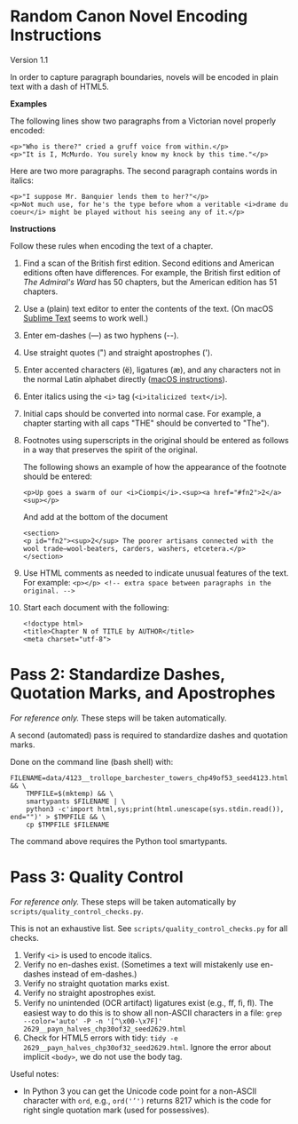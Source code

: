 Random Canon Novel Encoding Instructions
========================================

Version 1.1

In order to capture paragraph boundaries, novels will be encoded in plain text with a dash of HTML5.

**Examples**

The following lines show two paragraphs from a Victorian novel properly encoded:

```
<p>"Who is there?" cried a gruff voice from within.</p>
<p>"It is I, McMurdo. You surely know my knock by this time."</p>
```

Here are two more paragraphs. The second paragraph contains words in italics:

```
<p>"I suppose Mr. Banquier lends them to her?"</p>
<p>Not much use, for he's the type before whom a veritable <i>drame du coeur</i> might be played without his seeing any of it.</p>
```

**Instructions**

Follow these rules when encoding the text of a chapter.

1. Find a scan of the British first edition. Second editions and American editions often have differences. For example, the British first edition of *The Admiral's Ward* has 50 chapters, but the American edition has 51 chapters.
1. Use a (plain) text editor to enter the contents of the text. (On macOS [Sublime Text](https://www.sublimetext.com/) seems to work well.)
1. Enter em-dashes (—) as two hyphens (--).
1. Use straight quotes (") and straight apostrophes (').
1. Enter accented characters (ë), ligatures (æ), and any characters not in the normal Latin alphabet directly ([macOS instructions](https://support.apple.com/en-us/HT201586)).
1. Enter italics using the ``<i>`` tag (``<i>italicized text</i>``).
1. Initial caps should be converted into normal case. For example, a chapter starting with all caps "THE" should be converted to "The").
1. Footnotes using superscripts in the original should be entered as follows in a way that preserves the spirit of the original.

    The following shows an example of how the appearance of the footnote should be entered:

    ```
    <p>Up goes a swarm of our <i>Ciompi</i>.<sup><a href="#fn2">2</a><sup></p>
    ```

    And add at the bottom of the document

    ```
    <section>
    <p id="fn2"><sup>2</sup> The poorer artisans connected with the wool trade—wool-beaters, carders, washers, etcetera.</p>
    </section>
    ```
1. Use HTML comments as needed to indicate unusual features of the text. For example: ``<p></p> <!-- extra space between paragraphs in the original. -->``
1. Start each document with the following:
    ```
    <!doctype html>
    <title>Chapter N of TITLE by AUTHOR</title>
    <meta charset="utf-8">
    ```

Pass 2: Standardize Dashes, Quotation Marks, and Apostrophes
============================================================

*For reference only.* These steps will be taken automatically.

A second (automated) pass is required to standardize dashes and quotation marks.

Done on the command line (bash shell) with:

```
FILENAME=data/4123__trollope_barchester_towers_chp49of53_seed4123.html && \
    TMPFILE=$(mktemp) && \
    smartypants $FILENAME | \
    python3 -c'import html,sys;print(html.unescape(sys.stdin.read()), end="")' > $TMPFILE && \
    cp $TMPFILE $FILENAME
```

The command above requires the Python tool smartypants.


Pass 3: Quality Control
=======================

*For reference only.* These steps will be taken automatically by ``scripts/quality_control_checks.py``.

This is not an exhaustive list. See ``scripts/quality_control_checks.py`` for all checks.

1. Verify ``<i>`` is used to encode italics.
1. Verify no en-dashes exist. (Sometimes a text will mistakenly use en-dashes instead of em-dashes.)
1. Verify no straight quotation marks exist.
1. Verify no straight apostrophes exist.
1. Verify no unintended (OCR artifact) ligatures exist (e.g., ﬀ, ﬁ, ﬂ). The easiest way to do this is to show all non-ASCII characters in a file: ``grep --color='auto' -P -n '[^\x00-\x7F]' 2629__payn_halves_chp30of32_seed2629.html``
1. Check for HTML5 errors with tidy: ``tidy -e 2629__payn_halves_chp30of32_seed2629.html``. Ignore the error about implicit ``<body>``, we do not use the body tag.

Useful notes:

- In Python 3 you can get the Unicode code point for a non-ASCII character with ``ord``, e.g., ``ord('’')`` returns 8217 which is the code for right single quotation mark (used for possessives).
